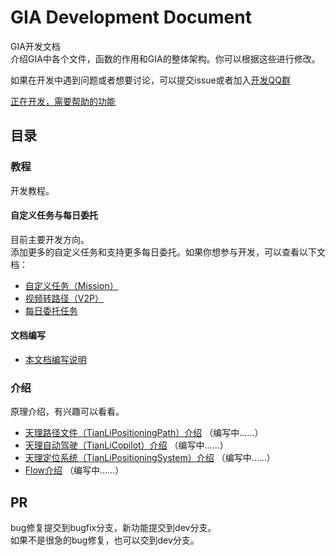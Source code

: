 # GIA Development Document

GIA开发文档\
介绍GIA中各个文件，函数的作用和GIA的整体架构。你可以根据这些进行修改。

如果在开发中遇到问题或者想要讨论，可以提交issue或者加入[开发QQ群](https://jq.qq.com/?_wv=1027&k=CGuTvCXU)

[正在开发，需要帮助的功能](need_help.md)

## 目录 <!-- {docsify-ignore} -->

### 教程
开发教程。

#### 自定义任务与每日委托
目前主要开发方向。  
添加更多的自定义任务和支持更多每日委托。如果你想参与开发，可以查看以下文档：

- [自定义任务（Mission）](mission.md)
- [视频转路径（V2P）](video2path.md)
- [每日委托任务](commission.md) 

#### 文档编写

- [本文档编写说明](write_doc.md)

### 介绍
原理介绍，有兴趣可以看看。

- [天理路径文件（TianLiPositioningPath）介绍](TianLiPositioningPath.md) （编写中……）
- [天理自动驾驶（TianLiCopilot）介绍](TianLiCopilot.md) （编写中……）
- [天理定位系统（TianLiPositioningSystem）介绍](TianLiPositioningSystem.md) （编写中……）
- [Flow介绍](flow.md) （编写中……）

## PR <!-- {docsify-ignore} -->

bug修复提交到bugfix分支，新功能提交到dev分支。  
如果不是很急的bug修复，也可以交到dev分支。
